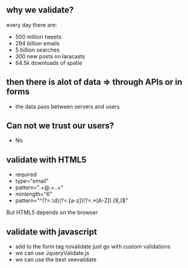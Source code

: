 ## why we validate?

every day there are:

-   500 million tweets
-   294 billion emails
-   5 billion searches
-   300 new posts on laracasts
-   64.5k downloads of spatie

## then there is alot of data => through APIs or in forms

-   the data pass between servers and users

## Can not we trust our users?

-   No

## validate with HTML5

-   required
-   type="email"
-   pattern=".+@.+\..+"
-   minlength="6"
-   pattern="^(?=.\d)(?=.[a-z])(?=.\*[A-Z]).{8,}\$"

But HTML5 depends on the browser

## validate with javascript

-   add to the form tag novalidate just go with custom validations
-   we can use JqueryValidate.js
-   we can use the best veevalidate
